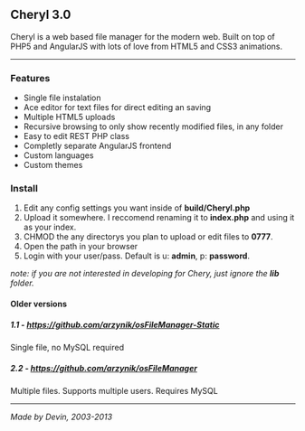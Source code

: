 Cheryl 3.0
---

Cheryl is a web based file manager for the modern web. Built on top of PHP5 and AngularJS with lots of love from HTML5 and CSS3 animations.

---

### Features
- Single file instalation
- Ace editor for text files for direct editing an saving
- Multiple HTML5 uploads
- Recursive browsing to only show recently modified files, in any folder
- Easy to edit REST PHP class
- Completly separate AngularJS frontend
- Custom languages
- Custom themes



### Install
1. Edit any config settings you want inside of **build/Cheryl.php**
2. Upload it somewhere. I reccomend renaming it to **index.php** and using it as your index.
3. CHMOD the any directorys you plan to upload or edit files to **0777**.
4. Open the path in your browser
5. Login with your user/pass. Default is u: **admin**, p: **password**.

*note: if you are not interested in developing for Chery, just ignore the **lib** folder.*

#### Older versions
##### 1.1 - https://github.com/arzynik/osFileManager-Static
Single file, no MySQL required

##### 2.2 - https://github.com/arzynik/osFileManager
Multiple files. Supports multiple users. Requires MySQL



---
*Made by Devin, 2003-2013*
